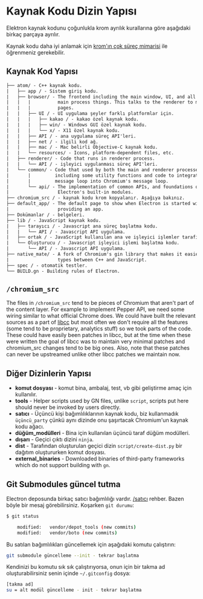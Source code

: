 # Kaynak Kodu Dizin Yapısı

Elektron kaynak kodunu çoğunlukla krom ayrılık kurallarına göre aşağıdaki birkaç parçaya ayrılır.

Kaynak kodu daha iyi anlamak için [krom'ın çok süreç mimarisi](https://dev.chromium.org/developers/design-documents/multi-process-architecture) ile öğrenmeniz gerekebilir.

## Kaynak Kod Yapısı

```diff
├── atom/ - C++ kaynak kodu.
|   ├── app / - Sistem giriş kodu.
|   ├── browser/ - The frontend including the main window, UI, and all of the
|   |   |          main process things. This talks to the renderer to manage web
|   |   |          pages.
|   |   ├── UI / - UI uygulama şeyler farklı platformlar için.
|   |   |   ├── kakao / - kakao özel kaynak kodu.
|   |   |   ├── win/ - Windows GUI özel kaynak kodu.
|   |   |   └── x/ - X11 özel kaynak kodu.
|   |   ├── API / - ana uygulama süreç API'leri.
|   |   ├── net / - ilgili kod ağ.
|   |   ├── mac / - Mac belirli Objective-C kaynak kodu.
|   |   └── resources/ - Icons, platform-dependent files, etc.
|   ├── renderer/ - Code that runs in renderer process.
|   |   └── API / - işleyici uygulanması süreç API'leri.
|   └── common/ - Code that used by both the main and renderer processes,
|       |         including some utility functions and code to integrate node's
|       |         message loop into Chromium's message loop.
|       └── api/ - The implementation of common APIs, and foundations of
|                  Electron's built-in modules.
├── chromium_src / - kaynak kodu krom kopyalanır. Aşağıya bakınız.
├── default_app/ - The default page to show when Electron is started without
|                  providing an app.
├── Dokümanlar / - belgeleri.
├── lib / - JavaScript kaynak kodu.
|   ├── tarayıcı / - Javascript ana süreç başlatma kodu.
|   |   └── API / - Javascript API uygulama.
|   ├── ortak / - JavaScript kullanılan ana ve işleyici işlemler tarafından |   |   └── API / - Javascript API uygulama.
|   └── Oluşturucu / - Javascript işleyici işlemi başlatma kodu.
|       └── API / - Javascript API uygulama.
├── native_mate/ - A fork of Chromium's gin library that makes it easier to marshal
|                  types between C++ and JavaScript.
├── spec / - otomatik testler.
└── BUILD.gn - Building rules of Electron.
```

## `/chromium_src`

The files in `/chromium_src` tend to be pieces of Chromium that aren't part of the content layer. For example to implement Pepper API, we need some wiring similar to what official Chrome does. We could have built the relevant sources as a part of [libcc](../glossary.md#libchromiumcontent) but most often we don't require all the features (some tend to be proprietary, analytics stuff) so we took parts of the code. These could have easily been patches in libcc, but at the time when these were written the goal of libcc was to maintain very minimal patches and chromium_src changes tend to be big ones. Also, note that these patches can never be upstreamed unlike other libcc patches we maintain now.

## Diğer Dizinlerin Yapısı

* **komut dosyası** - komut bina, ambalaj, test, vb gibi geliştirme amaç için kullanılır.
* **tools** - Helper scripts used by GN files, unlike `script`, scripts put here should never be invoked by users directly.
* **satıcı** - Üçüncü kişi bağımlılıklarının kaynak kodu, biz kullanmadık `üçüncü_party` çünkü aynı dizinde onu şaşırtacak Chromium'un kaynak kodu ağacı.
* **düğüm_modülleri** - Bina için kullanılan üçüncü taraf düğüm modülleri.
* **dışarı** - Geçici çıktı dizini `ninja`.
* **dist** - Tarafından oluşturulan geçici dizin `script/create-dist.py` bir dağıtım oluştururken komut dosyası.
* **external_binaries** - Downloaded binaries of third-party frameworks which do not support building with `gn`.

## Git Submodules güncel tutma

Electron deposunda birkaç satıcı bağımlılığı vardır. [/satıcı][vendor] rehber. Bazen böyle bir mesaj görebilirsiniz. Koşarken `git durumu`:

```sh
$ git status

    modified:   vendor/depot_tools (new commits)
    modified:   vendor/boto (new commits)
```

Bu satılan bağımlılıkları güncellemek için aşağıdaki komutu çalıştırın:

```sh
git submodule güncelleme --init - tekrar başlatma
```

Kendinizi bu komutu sık sık çalıştırıyorsa, onun için bir takma ad oluşturabilirsiniz senin içinde `~/.gitconfig` dosya:

```sh
[takma ad]
su = alt modül güncelleme - init - tekrar başlatma
```

[vendor]: https://github.com/electron/electron/tree/master/vendor
